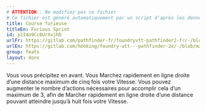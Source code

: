 ```yaml
---
# ATTENTION : Ne modifiez pas ce fichier
# Ce fichier est généré automatiquement par un script d'après les données du module Foundry VTT officiel et de sa traduction
title: Course furieuse
titleEn: Furious Sprint
id: p2I4o9Cc6UrXvjhO
urlFr: https://gitlab.com/pathfinder-fr/foundryvtt-pathfinder2-fr/-/blob/master/data/feats/p2I4o9Cc6UrXvjhO.htm
urlEn: https://gitlab.com/hooking/foundry-vtt---pathfinder-2e/-/blob/master/packs/data/feats.db/furious-sprint.json
group: feats
layout: dons
---
```

Vous vous précipitez en avant. Vous Marchez rapidement en ligne droite d’une distance maximum de cinq fois votre Vitesse. Vous pouvez augmenter le nombre d’actions nécessaires pour accomplir cela d’un maximum de 3, afin de Marcher rapidement en ligne droite d’une distance pouvant atteindre jusqu’à huit fois votre Vitesse.


